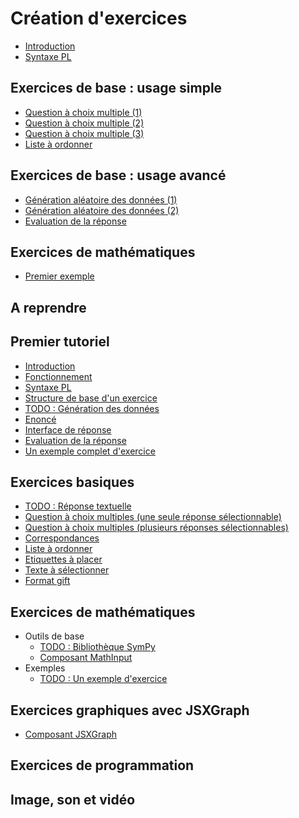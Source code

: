 # Création d'exercices

* [Introduction](premier_tut/intro_tutoriel.md)
* [Syntaxe PL](premier_tut/syntaxe_pl_court.md)

## Exercices de base : usage simple

* [Question à choix multiple (1)](tut_exo/radio.md)
* [Question à choix multiple (2)](tut_exo/checkbox.md)
* [Question à choix multiple (3)](tut_exo/checkbox_rw.md)
* [Liste à ordonner](tut_exo/sortlist.md)

## Exercices de base : usage avancé

* [Génération aléatoire des données (1)]()
* [Génération aléatoire des données (2)]()
* [Evaluation de la réponse]()

## Exercices de mathématiques

* [Premier exemple]()


## A reprendre

## Premier tutoriel

* [Introduction](premier_tut/intro_tutoriel.md)
* [Fonctionnement](premier_tut/fonctionnement_before_evaluator.md)
* [Syntaxe PL](premier_tut/syntaxe_pl_court.md)
* [Structure de base d'un exercice](premier_tut/structure_base_exercice.md)
* [TODO : Génération des données](index.md)
* [Enoncé](premier_tut/enonce.md)
* [Interface de réponse](premier_tut/interface_reponse.md)
* [Evaluation de la réponse](premier_tut/evaluation_reponse.md)
* [Un exemple complet d'exercice](premier_tut/exemple_complet_exercice.md)

## Exercices basiques

* [TODO : Réponse textuelle](index.md)
* [Question à choix multiples (une seule réponse sélectionnable)](basic/radio.md)
* [Question à choix multiples (plusieurs réponses sélectionnables)](basic/checkbox.md)
* [Correspondances](basic/matchlist.md)
* [Liste à ordonner](basic/sortlist.md)
* [Etiquettes à placer](basic/dragdrop.md)
* [Texte à sélectionner](basic/textselect.md)
* [Format gift](basic/gift.md)

## Exercices de mathématiques

* Outils de base
    * [TODO : Bibliothèque SymPy](index.md)
    * [Composant MathInput](composant_mathinput.md)
* Exemples
    * [TODO : Un exemple d'exercice](index.md)

## Exercices graphiques avec JSXGraph

* [Composant JSXGraph](composant_jsxgraph.md)

## Exercices de programmation

## Image, son et vidéo
